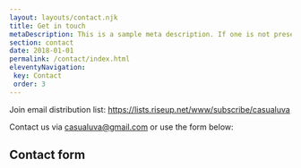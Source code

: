 ```yaml
---
layout: layouts/contact.njk
title: Get in touch
metaDescription: This is a sample meta description. If one is not present in your page/post's front matter, the default metadata.desciption will be used instead.
section: contact
date: 2018-01-01
permalink: /contact/index.html
eleventyNavigation:
 key: Contact
 order: 3
---
```


Join email distribution list: https://lists.riseup.net/www/subscribe/casualuva

Contact us via casualuva@gmail.com or use the form below:

## Contact form

